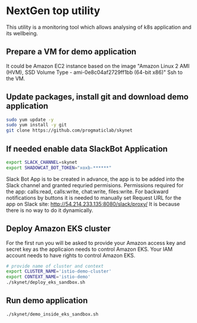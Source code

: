 # NextGen top utility

This utility is a monitoring tool which allows analysing of k8s application and its wellbeing.

## Prepare a VM for demo application
It could be Amazon EC2 instance based on the image
"Amazon Linux 2 AMI (HVM), SSD Volume Type - ami-0e8c04af2729ff1bb (64-bit x86)"
Ssh to the VM.


## Update packages, install git and download demo application
``` bash
sudo yum update -y
sudo yum install -y git
git clone https://github.com/progmaticlab/skynet
```

## If needed enable data SlackBot Application
``` bash
export SLACK_CHANNEL=skynet
export SHADOWCAT_BOT_TOKEN="xoxb-******"
```
Slack Bot App is to be created in advance, the app is to be added into the Slack channel 
and granted requried permisions.
Permissions required for the app: calls:read, calls:write, chat:write, files:write.
For backward notifications by buttons it is needed to manually set Request URL
for the app on Slack site: http://54.214.233.135:8080/slack/proxy/
It is because there is no way to do it dynamically.


## Deploy Amazon EKS cluster
For the first run you will be asked to provide your Amazon access key and
secret key as the applicaion needs to control Amazon EKS.
Your IAM account needs to have rights to control Amazon EKS.
``` bash
# provide name of cluster and context
export CLUSTER_NAME='istio-demo-cluster'
export CONTEXT_NAME='istio-demo'
./skynet/deploy_eks_sandbox.sh
```


## Run demo application
``` bash
./skynet/demo_inside_eks_sandbox.sh
```
